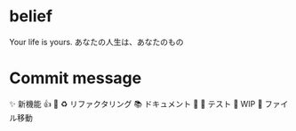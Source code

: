# belief

Your life is yours.
あなたの人生は、あなたのもの

# Commit message
:sparkles:         新機能
:+1:
:bug:
:recycle:           リファクタリング
:books:             ドキュメント
:art:
:rotating_light:    テスト
:construction:      WIP
:truck:             ファイル移動
